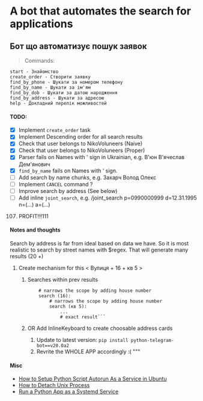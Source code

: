 # A bot that automates the search for applications
## Бот що автоматизує пошук заявок


> Commands:
```
start - Знайомство
create_order - Створити заявку
find_by_phone - Шукати за номером телефону
find_by_name - Шукати за ім'ям
find_by_dob - Шукати за датою народження
find_by_address - Шукати за адресою
help - Докладний перелік можливостей
```

#### TODO:
- [x] Implement `create_order` task
- [x] Implement Descending order for all search results
- [x] Check that user belongs to NikoVoluneers (Naive)
- [x] Check that user belongs to NikoVoluneers (Proper)
- [x] Parser fails on Names with ' sign in Ukrainian, e.g. В'юн В'ячеслав Дем'янович
- [x] `find_by_name` fails on Names with ‘ sign.
- [ ] Add search by name chunks, e.g. Захарч Волод Олекс
- [ ] Implement `CANCEL` command ?
- [ ] Improve search by address (See below)
- [ ] Add inline `joint_search`, e.g. /joint_search p=0990000999 d=12.31.1995 n=(...) a=(...)
107. PROFIT!!!111

#### Notes and thoughts
Search by address is far from ideal based on data we have.
So it is most realistic to search by street names with $regex.
That will generate many results (20 +)
    
1. Create mechanism for this < Вулиця + 16 + кв 5 >
    1. Searches within prev results


        ```result = search (Вулиця):
            # narrows the scope by adding house number
            search (16):
                # narrows the scope by adding house number
                search (кв 5):
                    ...
                    # exact result```
    2. OR Add InlineKeyboard to create choosable address cards
        1. Update to latest version:
               `pip install python-telegram-bot==v20.0a2`
        2. Revrite the WHOLE APP accordingly :(
"""

#### Misc
- [How to Setup Python Script Autorun As a Service in Ubuntu](https://websofttechs.com/tutorials/how-to-setup-python-script-autorun-in-ubuntu-18-04/)
- [How to Detach Unix Process](https://www.tecmint.com/run-linux-command-process-in-background-detach-process/)
- [Run a Python App as a Systemd Service](http://iltabiai.github.io/raspberry%20pi/python/linux/ubuntu/telegram/2020/05/08/python-systemd.html)


 <!--
# import .json into db
docker cp parsed_results.json mongodb:/tmp/parsed_results.json
docker exec mongodb mongoimport -d nikovolunteers -c orders --file /tmp/parsed_results.json --jsonArray

# export .json from db
mongoexport -d nikovolunteers -c orders --out output.json
docker cp mongodb:/output.json . # mongodb is the name of my local container

docker ps -a
docker exec -it mongodb bash

db.orders.find({"Phone": 680659203}).pretty()
db.orders.find({"Date": {$in: [/2022-08-03/]}}).count()

db.orders.find({"Cathegories": {$in : ["Пенсіонер"]}}).count()
db.orders.find({"PIB": {$in: ["Михеевич"]}}).pretty()
db.orders.find({"PIB": {$all: ["Владимир", "Васильевич"]}}).pretty()

db.orders.find({"Bday": {$in: [/5 лют 1987/]}}).count()
db.orders.find({"Bday": {$in: [/^5 лют/]}}).count()
db.orders.find({"Bday": {$in: [/^1942/]}}).count()
db.orders.find({"Bday": {$in: [/1942/]}}).count()

db.orders.find({"Address": {$in: [/Партизанской/]}}).count()

# Import cert
scp X509-cert.pem <user_name>@<server_name>:/var/www/

/lib/systemd/system/nikobot.py.service
systemctl enable nikobot.py.service 
systemctl start nikobot.py.service
systemctl status nikobot.py.service
-->
